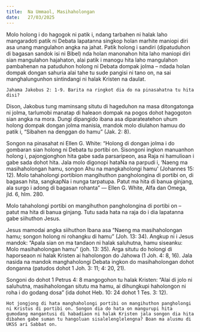 ```yaml
---
title:  Na Ummaol, Masihaholongan
date:   27/03/2025
---
```


Molo holong i do hagogok ni patik i, ndang tarbahen ni halak laho mangaradoti patik ni Debata lapatanna singkop holan marhite maniopi diri asa unang mangulahon angka na jahat. Patik holong i sandiri (dipatuduhon di bagasan sandok isi ni Bibel) nda holan manonahon hita laho maniopi diri sian mangulahon hajahaton, alai patik i manogu hita laho mangulahon pambahenan na patuduhon holong ni Debata dompak jolma – ndada holan dompak dongan sahuria alai tahe tu sude pangisi ni tano on, na sai manghalungunhon sintindangi ni halak Kristen na daulat.

`Jahama Jakobus 2: 1-9. Barita na ringkot dia do na pinasahatna tu hita disi?`

Dison, Jakobus tung maminsang situtu di hageduhon na masa ditongatonga ni jolma, tarlumobi manatap di haleaon dompak na pogos dohot hagogoton sian angka na mora. Dungi dipangido ibana asa diparateatehon uhum holong dompak dongan jolma manisia, mandok molo diulahon hamuu do patik i, “Sibahen na denggan do hamu” (Jak. 2: 8).

Songon na pinasahat ni Ellen G. White: “Holong di dongan jolma i do gombaran sian holong ni Debata tu portibi on. Sisongoni ingkon manuanhon holong i, pajongjonghon hita gabe sada parsaripeon, asa Raja ni hamulioan i gabe sada dohot hita. Jala molo digonopi hataNa na parpudi i, ‘Naeng ma masihaholongan hamu, songon Ahu na mangkaholongi hamu’ (Johannes 15: 12). Molo tahaholongi portibion mangihuthon pangholongina di portibi on, di bagasan hita, sangkapNa i nunga tarpatupa. Patut ma hita di banua ginjang, ala surgo i adong di bagasan rohanta” — Ellen G. White, Alfa dan Omega, jld. 6, hlm. 280.

Molo tahaholongi portibi on mangihuthon pangholongina di portibi on – patut ma hita di banua ginjang. Tutu sada hata na raja do i dia lapatanna gabe siihuthon Jesus.

Jesus mamodai angka siihuthon Ibana asa “Naeng ma masihaholongan hamu; songon holong ni rohangku di hamu” (Joh. 13: 34). Angkup ni i Jesus mandok: “Apala sian on ma tandaon ni halak saluhutna, hamu siseanku: Molo masihaholongan hamu” (joh. 13: 35). Arga situtu do holongi di haporseaon ni halak Kristen ai haholongon do Jahowa (1 Joh. 4: 8, 16). Jala nasida na mandok manghaholongi Debata ingkon do masihaholongan dohot donganna (patudos dohot 1 Joh. 3: 11; 4: 20, 21).

Songoni do dohot 1 Petrus 4: 8 mangogohon tu halak Kristen: “Alai di jolo ni saluhutna, masihaholongan situtu ma hamu, ai dihungkupi haholongon ni roha i do godang dosa” (ida dohot Heb. 10: 24 dohot 1 Tes. 3: 12).

`Hot jongjong di hata manghaholongi portibi on mangihuthon pangholongi ni Kristus di portibi on. Songon dia do hata on mangurupi hita gumodang mangantusi di habadiaon ni halak Kristen jala songon dia hita dibahen gabe suman tu hangoluan sisalelenglelengna? Boan ma alusmu di UKSS ari Sabbat on.`